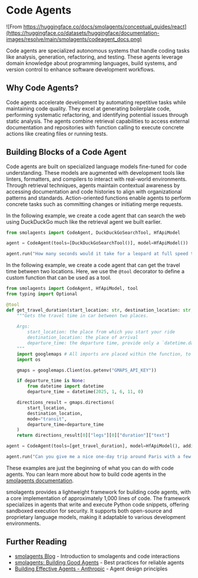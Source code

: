 # Code Agents

![From https://huggingface.co/docs/smolagents/conceptual_guides/react](https://huggingface.co/datasets/huggingface/documentation-images/resolve/main/smolagents/codeagent_docs.png)

Code agents are specialized autonomous systems that handle coding tasks like analysis, generation, refactoring, and testing. These agents leverage domain knowledge about programming languages, build systems, and version control to enhance software development workflows.

## Why Code Agents?

Code agents accelerate development by automating repetitive tasks while maintaining code quality. They excel at generating boilerplate code, performing systematic refactoring, and identifying potential issues through static analysis. The agents combine retrieval capabilities to access external documentation and repositories with function calling to execute concrete actions like creating files or running tests.

## Building Blocks of a Code Agent

Code agents are built on specialized language models fine-tuned for code understanding. These models are augmented with development tools like linters, formatters, and compilers to interact with real-world environments. Through retrieval techniques, agents maintain contextual awareness by accessing documentation and code histories to align with organizational patterns and standards. Action-oriented functions enable agents to perform concrete tasks such as committing changes or initiating merge requests.

In the following example, we create a code agent that can search the web using DuckDuckGo much like the retrieval agent we built earlier.

```python
from smolagents import CodeAgent, DuckDuckGoSearchTool, HfApiModel

agent = CodeAgent(tools=[DuckDuckGoSearchTool()], model=HfApiModel())

agent.run("How many seconds would it take for a leopard at full speed to run through Pont des Arts?")
```

In the following example, we create a code agent that can get the travel time between two locations. Here, we use the `@tool` decorator to define a custom function that can be used as a tool.

```python
from smolagents import CodeAgent, HfApiModel, tool
from typing import Optional

@tool
def get_travel_duration(start_location: str, destination_location: str, departure_time: Optional[int] = None) -> str:
    """Gets the travel time in car between two places.
    
    Args:
        start_location: the place from which you start your ride
        destination_location: the place of arrival
        departure_time: the departure time, provide only a `datetime.datetime` if you want to specify this
    """
    import googlemaps # All imports are placed within the function, to allow for sharing to Hub.
    import os

    gmaps = googlemaps.Client(os.getenv("GMAPS_API_KEY"))

    if departure_time is None:
        from datetime import datetime
        departure_time = datetime(2025, 1, 6, 11, 0)

    directions_result = gmaps.directions(
        start_location,
        destination_location,
        mode="transit",
        departure_time=departure_time
    )
    return directions_result[0]["legs"][0]["duration"]["text"]

agent = CodeAgent(tools=[get_travel_duration], model=HfApiModel(), additional_authorized_imports=["datetime"])

agent.run("Can you give me a nice one-day trip around Paris with a few locations and the times? Could be in the city or outside, but should fit in one day. I'm travelling only via public transportation.")
```

These examples are just the beginning of what you can do with code agents. You can learn more about how to build code agents in the [smolagents documentation](https://huggingface.co/docs/smolagents).

smolagents provides a lightweight framework for building code agents, with a core implementation of approximately 1,000 lines of code. The framework specializes in agents that write and execute Python code snippets, offering sandboxed execution for security. It supports both open-source and proprietary language models, making it adaptable to various development environments.


## Further Reading

- [smolagents Blog](https://huggingface.co/blog/smolagents) - Introduction to smolagents and code interactions
- [smolagents: Building Good Agents](https://huggingface.co/docs/smolagents/tutorials/building_good_agents) - Best practices for reliable agents
- [Building Effective Agents - Anthropic](https://www.anthropic.com/research/building-effective-agents) - Agent design principles
